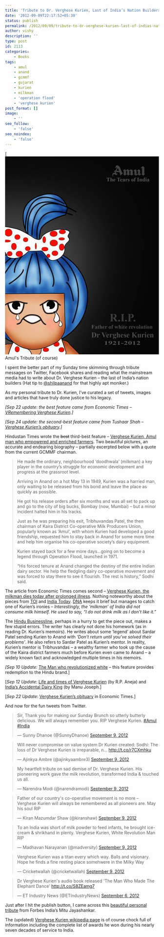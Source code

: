 ```yaml
---
title: 'Tribute to Dr. Verghese Kurien, Last of India’s Nation Builders'
date: '2012-09-09T22:17:52+05:30'
status: publish
permalink: /2012/09/09/tribute-to-dr-verghese-kurien-last-of-indias-nation-builders
author: vishy
description: ''
type: post
id: 2113
categories: 
    - Books
tags:
    - amul
    - anand
    - gcmmf
    - gujarat
    - kurien
    - milkman
    - 'operation flood'
    - 'verghese kurien'
post_format: []
image:
    - ''
seo_follow:
    - 'false'
seo_noindex:
    - 'false'
---
```

[![Amul](../../../../uploads/2012/09/amul_tears_of_india.jpeg) Amul's Tribute (of course)

I spent the better part of my Sunday time skimming through tribute messages on Twitter, Facebook shares and reading what the mainstream media had to write about Dr. Verghese Kurien – the last of India’s nation builders (Hat tip to [@shilpaanand](https://twitter.com/shilpaanand) for that highly apt moniker.)

As my personal tribute to Dr. Kurien, I’ve curated a set of tweets, images and articles that have truly done justice to his legacy.

*\[Sep 22 update: the best feature came from Economic Times – [VRemembering Verghese Kurien](http://www.economist.com/node/21563260?fsrc=scn/tw/te/pe/verghesekurien).\]*

*\[Sep 24 update: the second-best feature came from Tushaar Shah – [Verghese Kurien’s obituary](http://www.epw.in/commentary/remembering-verghese-kurien.html).\]*

Hindustan Times wrote the <del>best</del> third-best feature – [Verghese Kurien, Amul man who empowered and enriched farmers](http://www.hindustantimes.com/India-news/Gujarat/Verghese-Kurien-Amul-man-who-empowered-and-enriched-farmers/Article1-926945.aspx). Two beautiful pictures, an accurate and endearing biography – partially excerpted below with a quote from the current GCMMF chairman.

> He made the ordinary, neighbourhood ‘doodhwala’ (milkman) a key player in the country’s struggle for economic development and progress at the grassroot level.
> 
> Arriving in Anand on a hot May 13 in 1949, Kurien was a harried man, only waiting to be released from his bond and leave the place as quickly as possible.
> 
> He got his release orders after six months and was all set to pack up and go to the city of big bucks, Bombay (now, Mumbai) – but a minor incident halted him in his tracks.
> 
> Just as he was preparing his exit, Tribhuvandas Patel, the then chairman of Kaira District Co-operative Milk Producers Union, popularly known as ‘Amul’, with whom Kurien had developed a good friendship, requested him to stay back in Anand for some more time and help him organise his co-operative society’s dairy equipment.
> 
> Kurien stayed back for a few more days…going on to become a legend through Operation Flood, launched in 1971.
> 
> “His forced tenure at Anand changed the destiny of the entire Indian dairy sector. He help the fledgling dairy co-operative movement and was forced to stay there to see it flourish. The rest is history,” Sodhi said.

The article from Economic Times comes second – [Verghese Kurien, the milkman dies today after prolonged illness](http://economictimes.indiatimes.com/news/politics/nation/verghese-kurien-the-milkman-dies-today-after-prolonged-illness/articleshow/16319366.cms). Nothing noteworthy about the pieces from [TOI](http://timesofindia.indiatimes.com/india/Father-of-white-revolution-Dr-Verghese-Kurien-dies-at-90/articleshow/16320394.cms) and [India Today](http://indiatoday.intoday.in/story/verghese-kurien-milk-revolution-dead/1/216598.html). [DNA](http://www.dnaindia.com/india/report_verghese-kurien-india-s-cooperative-dairy-movement-founder_1738705) keeps it brief but manages to catch one of Kurien’s ironies – *Interestingly, the ‘milkman’ of India did not consume milk himself. He used to say, “I do not drink milk as I don’t like it.”*

The [Hindu Businessline](http://www.thehindubusinessline.com/industry-and-economy/agri-biz/article3877038.ece?homepage=true), perhaps in a hurry to get the piece out, makes a few stupid errors. The writer has clearly not done his homework (as in reading Dr. Kurien’s memoirs). He writes about some ‘legend’ about Sardar Patel sending Kurien to Anand with *‘Don’t return until you’ve solved their problems’*. He also refers to Sardar Patel as Kurien’s mentor. In reality, Kurien’s mentor is Tribhuvandas – a wealthy farmer who took up the cause of the Kaira district farmers much before Kurien even came to Anand – a widely known fact and acknowledged multiple times in his memoirs.

*\[Sep 10 Update:* [The Man who revolutionized white](http://www.thehindu.com/opinion/op-ed/article3878213.ece) – this feature provides redemption to the Hindu brand.\]

\[*Sep 12 Update*: [Life and times of Verghese Kurien](http://www.thehindubusinessline.com/opinion/article3885542.ece) (by R.P. Aneja) and [India’s Accidental Dairy King](http://www.nytimes.com/2012/09/13/world/asia/13iht-letter13.html?_r=3) (by Manu Joseph.\]

\[*Sep 22 Update*: [Verghese Kurien’s obituary](http://www.economist.com/node/21563260?fsrc=scn/tw/te/pe/verghesekurien) in Economic Times.\]

And now for the fun tweets from Twitter.

> Sir, Thank you for making our Sunday Brunch so utterly butterly delicious. We will always remember you. RIP Verghese Kurien. [\#Amul](https://twitter.com/hashtag/Amul?src=hash&ref_src=twsrc%5Etfw) [\#India](https://twitter.com/hashtag/India?src=hash&ref_src=twsrc%5Etfw)
> 
> — Sunny Dhanoe (@SunnyDhanoe) [September 9, 2012](https://twitter.com/SunnyDhanoe/status/244827441875542017?ref_src=twsrc%5Etfw)

<script async="" charset="utf-8" src="https://platform.twitter.com/widgets.js"></script>

> Will never compromise on value system Dr Kurien created: Sodhi: The loss of Dr Verghese Kurien is irreparable, n… <http://t.co/r7CXmhku>
> 
> — Ajinkya Ambre (@ajinkyaambre3) [September 9, 2012](https://twitter.com/ajinkyaambre3/status/244821003564380160?ref_src=twsrc%5Etfw)

<script async="" charset="utf-8" src="https://platform.twitter.com/widgets.js"></script>

> My heartfelt tribute on sad demise of Dr. Verghese Kurien. His pioneering work gave the milk revolution, transformed India &amp; touched us all.
> 
> — Narendra Modi (@narendramodi) [September 9, 2012](https://twitter.com/narendramodi/status/244619766411710464?ref_src=twsrc%5Etfw)

<script async="" charset="utf-8" src="https://platform.twitter.com/widgets.js"></script>

> Father of our country's co-operative movement is no more – Verghese Kurien will always be remembered as all pioneers are. May his soul RIP
> 
> — Kiran Mazumdar Shaw (@kiranshaw) [September 9, 2012](https://twitter.com/kiranshaw/status/244805851087532033?ref_src=twsrc%5Etfw)

<script async="" charset="utf-8" src="https://platform.twitter.com/widgets.js"></script>

> To an India was short of milk powder to feed infants, he brought ice-cream &amp; shrikhand in plenty. Verghese Kurien, White Revolution Man RIP
> 
> — Madhavan Narayanan (@madversity) [September 9, 2012](https://twitter.com/madversity/status/244739980646305792?ref_src=twsrc%5Etfw)

<script async="" charset="utf-8" src="https://platform.twitter.com/widgets.js"></script>

> Verghese Kurien was a titan every which way. Balls and visionary. Hope he finds a fine resting place somehwere in the Milky Way
> 
> — Cricketwallah (@cricketwallah) [September 9, 2012](https://twitter.com/cricketwallah/status/244725207955292160?ref_src=twsrc%5Etfw)

<script async="" charset="utf-8" src="https://platform.twitter.com/widgets.js"></script>

> Dr Verghese Kurien's audio book released 'The Man Who Made The Elephant Dance' <http://t.co/S8ZEamg7>
> 
> — ET Industry News (@ETIndustryNews) [September 6, 2012](https://twitter.com/ETIndustryNews/status/243521515721736192?ref_src=twsrc%5Etfw)

<script async="" charset="utf-8" src="https://platform.twitter.com/widgets.js"></script>

Just after I hit the publish button, I came across this [beautiful personal tribute](http://forbesindia.com/blog/business-strategy/dr-verghese-kurien-a-personal-tribute/) from Forbes India’s Mitu Jayashankar.

The (updated) [Verghese Kurien wikipedia page](http://en.wikipedia.org/wiki/Verghese_Kurien) is of course chock full of information including the complete list of awards he won during his nearly seven decades of service to India.
